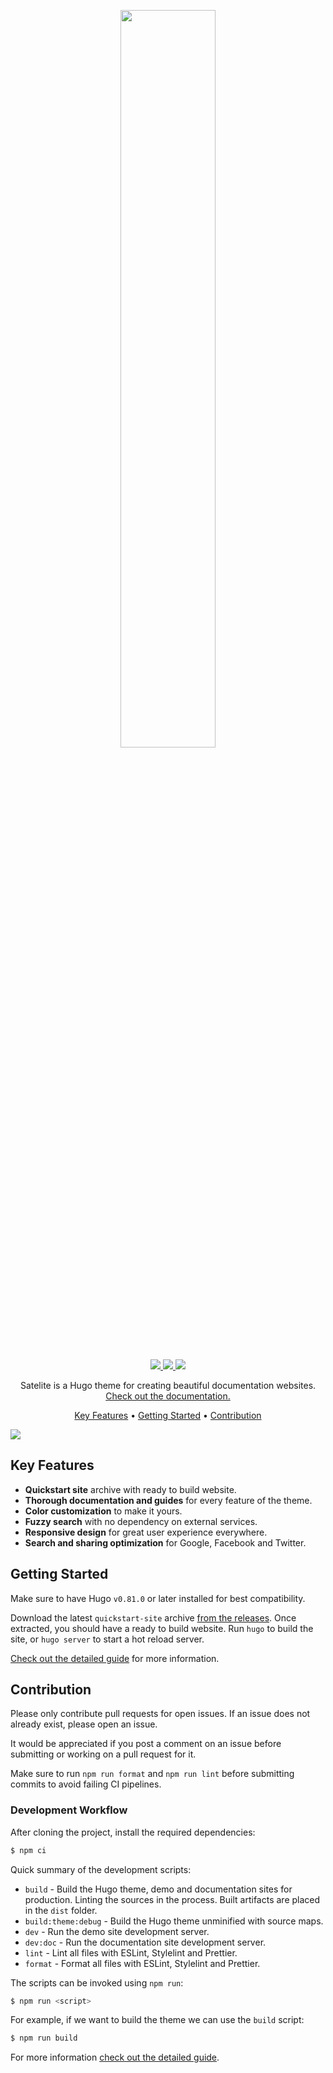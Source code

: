 <p align="center">
  <a href="https://lkummer.github.io/Satelite/">
    <img width="55%" src="https://lkummer.github.io/Satelite/images/readme-logo.svg">
  </a>
</p>
<p align="center">
  <a href="https://github.com/LKummer/Satelite/releases">
    <img src="https://img.shields.io/github/v/tag/LKummer/Satelite?style=flat-square">
  </a>
  <a href="https://github.com/LKummer/Satelite/actions/workflows/integration.yml">
    <img src="https://img.shields.io/github/workflow/status/LKummer/Satelite/Integration?label=integration&style=flat-square">
  </a>
  <a href="https://github.com/LKummer/Satelite/actions/workflows/delivery.yml">
    <img src="https://img.shields.io/github/workflow/status/LKummer/Satelite/Delivery?label=delivery&style=flat-square">
  </a>
</p>

<p align="center">
  Satelite is a Hugo theme for creating beautiful documentation websites.
  <a href="https://lkummer.github.io/Satelite/">
    Check out the documentation.
  </a>
</p>

<p align="center">
  <a href="#key-features">Key Features</a> •
  <a href="#getting-started">Getting Started</a> •
  <a href="#contribution">Contribution</a>
</p>

<p>
  <a href="https://lkummer.github.io/Satelite/">
    <img src="https://lkummer.github.io/Satelite/images/readme-banner.svg" align="center">
  </a>
</p>

## Key Features

- **Quickstart site** archive with ready to build website.
- **Thorough documentation and guides** for every feature of the theme.
- **Color customization** to make it yours.
- **Fuzzy search** with no dependency on external services.
- **Responsive design** for great user experience everywhere.
- **Search and sharing optimization** for Google, Facebook and Twitter.

## Getting Started

Make sure to have Hugo `v0.81.0` or later installed for best compatibility.

Download the latest `quickstart-site` archive [from the releases](https://github.com/LKummer/Satelite/releases).
Once extracted, you should have a ready to build website.
Run `hugo` to build the site, or `hugo server` to start a hot reload server.

[Check out the detailed guide](https://lkummer.github.io/Satelite/guide/getting-started/) for more information.

## Contribution

Please only contribute pull requests for open issues.
If an issue does not already exist, please open an issue.

It would be appreciated if you post a comment on an issue before submitting or working on a pull request for it.

Make sure to run `npm run format` and `npm run lint` before submitting commits to avoid failing CI pipelines.

### Development Workflow

After cloning the project, install the required dependencies:

```s
$ npm ci
```

Quick summary of the development scripts:

- `build` - Build the Hugo theme, demo and documentation sites for production.
  Linting the sources in the process. Built artifacts are placed in the `dist`
  folder.
- `build:theme:debug` - Build the Hugo theme unminified with source maps.
- `dev` - Run the demo site development server.
- `dev:doc` - Run the documentation site development server.
- `lint` - Lint all files with ESLint, Stylelint and Prettier.
- `format` - Format all files with ESLint, Stylelint and Prettier.

The scripts can be invoked using `npm run`:

```s
$ npm run <script>
```

For example, if we want to build the theme we can use the `build` script:

```s
$ npm run build
```

For more information [check out the detailed guide](https://lkummer.github.io/Satelite/contribution/development/).
